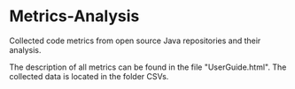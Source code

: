 # Metrics-Analysis

Collected code metrics from open source Java repositories and their analysis.

The description of all metrics can be found in the file "UserGuide.html".
The collected data is located in the folder CSVs.
